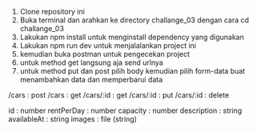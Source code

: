 <!-- Cara menjalankan chllange 03 -->
1. Clone repository ini
2. Buka terminal dan arahkan ke directory challange_03 dengan cara cd challange_03
3. Lakukan npm install untuk menginstall dependency yang digunakan
4. Lakukan npm run dev untuk menjalalankan project ini
5. kemudian buka postman untuk pengecekan project
6. untuk method get langsung aja send urlnya
7. untuk method put dan post pilih body kemudian pilih form-data buat menambahkan data dan memperbarui data

<!-- Endpoint and mathod -->
/cars : post
/cars : get
/cars/:id : get
/cars/:id : put
/cars/:id : delete


<!-- Data Cars -->
id : number
rentPerDay : number
capacity : number
description : string
availableAt : string
images : file (string)